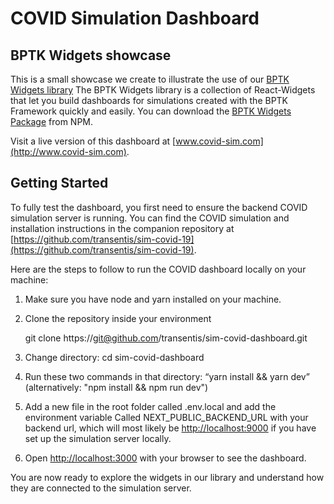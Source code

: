 # COVID Simulation Dashboard
## BPTK Widgets showcase

This is a small showcase we create to illustrate the use of our [BPTK Widgets library](https://bptk.transentis.com) The BPTK Widgets library is a collection of React-Widgets that let you build dashboards for simulations created with the BPTK Framework quickly and easily. You can download the [BPTK Widgets Package](https://www.npmjs.com/package/@transentis/bptk-widgets) from NPM.

Visit a live version of this dashboard at [www.covid-sim.com](http://www.covid-sim.com).

## Getting Started

To fully test the dashboard, you first need to ensure the backend COVID simulation server is running. You can find the COVID simulation and installation instructions in the companion repository at [https://github.com/transentis/sim-covid-19](https://github.com/transentis/sim-covid-19).

Here are the steps to follow to run the COVID dashboard locally on your machine:

1. Make sure you have node and yarn installed on your machine.

2. Clone the repository inside your environment

    git clone https://git@github.com/transentis/sim-covid-dashboard.git

3. Change directory: cd sim-covid-dashboard

4. Run these two commands in that directory: “yarn install && yarn dev” (alternatively: "npm install && npm run dev")

5. Add a new file in the root folder called .env.local and add the environment variable Called NEXT_PUBLIC_BACKEND_URL with your backend url, which will most likely be [http://localhost:9000](http://localhost:9000) if you have set up the simulation server locally.

6. Open [http://localhost:3000](http://localhost:3000) with your browser to see the dashboard.

You are now ready to explore the widgets in our library and understand how they are connected to the simulation server.
